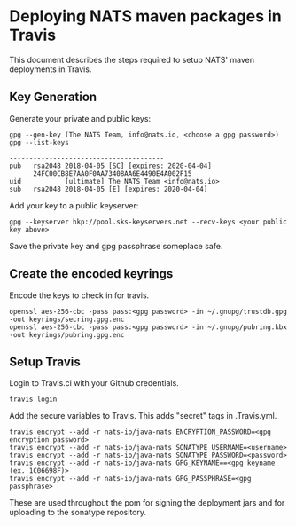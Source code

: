 # Deploying NATS maven packages in Travis

This document describes the steps required to setup NATS' maven deployments in Travis.

## Key Generation

Generate your private and public keys:

```text
gpg --gen-key (The NATS Team, info@nats.io, <choose a gpg password>)
gpg --list-keys

---------------------------------------
pub   rsa2048 2018-04-05 [SC] [expires: 2020-04-04]
      24FC00CB8E7AA0F0AA73408AA6E4490E4A002F15
uid           [ultimate] The NATS Team <info@nats.io>
sub   rsa2048 2018-04-05 [E] [expires: 2020-04-04]
```

Add your key to a public keyserver:

```text
gpg --keyserver hkp://pool.sks-keyservers.net --recv-keys <your public key above>
```

Save the private key and gpg passphrase someplace safe.

## Create the encoded keyrings

Encode the keys to check in for travis.

```text
openssl aes-256-cbc -pass pass:<gpg password> -in ~/.gnupg/trustdb.gpg -out keyrings/secring.gpg.enc
openssl aes-256-cbc -pass pass:<gpg password> -in ~/.gnupg/pubring.kbx -out keyrings/pubring.gpg.enc
```

## Setup Travis

Login to Travis.ci with your Github credentials.

```text
travis login
```

Add the secure variables to Travis.  This adds "secret" tags in .Travis.yml.

```text
travis encrypt --add -r nats-io/java-nats ENCRYPTION_PASSWORD=<gpg encryption password>
travis encrypt --add -r nats-io/java-nats SONATYPE_USERNAME=<username>
travis encrypt --add -r nats-io/java-nats SONATYPE_PASSWORD=<password>
travis encrypt --add -r nats-io/java-nats GPG_KEYNAME==<gpg keyname (ex. 1C06698F)>
travis encrypt --add -r nats-io/java-nats GPG_PASSPHRASE=<gpg passphrase>
```

These are used throughout the pom for signing the deployment jars and for uploading to the sonatype repository.
